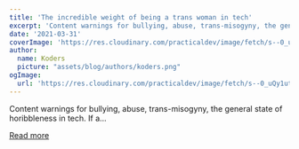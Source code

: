 ```yaml
---
title: 'The incredible weight of being a trans woman in tech'
excerpt: 'Content warnings for bullying, abuse, trans-misogyny, the general state of horibbleness in tech. If a...'
date: '2021-03-31'
coverImage: 'https://res.cloudinary.com/practicaldev/image/fetch/s--0_uQy1ut--/c_imagga_scale,f_auto,fl_progressive,h_420,q_auto,w_1000/https://dev-to-uploads.s3.amazonaws.com/uploads/articles/68uxxy23vhevcb3iddm9.png'
author:
  name: Koders
  picture: "assets/blog/authors/koders.png"
ogImage:
  url: 'https://res.cloudinary.com/practicaldev/image/fetch/s--0_uQy1ut--/c_imagga_scale,f_auto,fl_progressive,h_420,q_auto,w_1000/https://dev-to-uploads.s3.amazonaws.com/uploads/articles/68uxxy23vhevcb3iddm9.png'
---
```


Content warnings for bullying, abuse, trans-misogyny, the general state of horibbleness in tech. If a...

[Read more](https://dev.to/penelope_zone/the-incredible-weight-of-being-a-trans-woman-in-tech-45n0)
